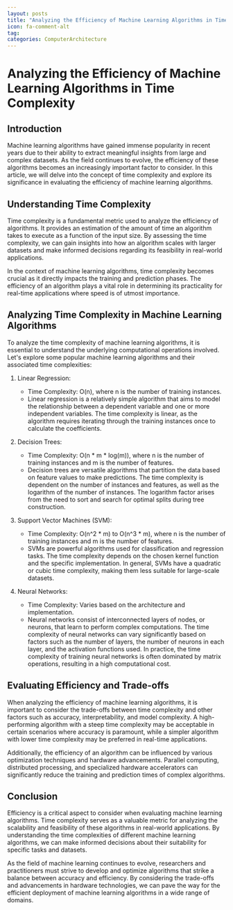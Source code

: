 ```yaml
---
layout: posts
title: "Analyzing the Efficiency of Machine Learning Algorithms in Time Complexity"
icon: fa-comment-alt
tag:      
categories: ComputerArchitecture
---
```



# Analyzing the Efficiency of Machine Learning Algorithms in Time Complexity

## Introduction

Machine learning algorithms have gained immense popularity in recent years due to their ability to extract meaningful insights from large and complex datasets. As the field continues to evolve, the efficiency of these algorithms becomes an increasingly important factor to consider. In this article, we will delve into the concept of time complexity and explore its significance in evaluating the efficiency of machine learning algorithms.

## Understanding Time Complexity

Time complexity is a fundamental metric used to analyze the efficiency of algorithms. It provides an estimation of the amount of time an algorithm takes to execute as a function of the input size. By assessing the time complexity, we can gain insights into how an algorithm scales with larger datasets and make informed decisions regarding its feasibility in real-world applications.

In the context of machine learning algorithms, time complexity becomes crucial as it directly impacts the training and prediction phases. The efficiency of an algorithm plays a vital role in determining its practicality for real-time applications where speed is of utmost importance.

## Analyzing Time Complexity in Machine Learning Algorithms

To analyze the time complexity of machine learning algorithms, it is essential to understand the underlying computational operations involved. Let's explore some popular machine learning algorithms and their associated time complexities:

1. Linear Regression:
   - Time Complexity: O(n), where n is the number of training instances.
   - Linear regression is a relatively simple algorithm that aims to model the relationship between a dependent variable and one or more independent variables. The time complexity is linear, as the algorithm requires iterating through the training instances once to calculate the coefficients.

2. Decision Trees:
   - Time Complexity: O(n * m * log(m)), where n is the number of training instances and m is the number of features.
   - Decision trees are versatile algorithms that partition the data based on feature values to make predictions. The time complexity is dependent on the number of instances and features, as well as the logarithm of the number of instances. The logarithm factor arises from the need to sort and search for optimal splits during tree construction.

3. Support Vector Machines (SVM):
   - Time Complexity: O(n^2 * m) to O(n^3 * m), where n is the number of training instances and m is the number of features.
   - SVMs are powerful algorithms used for classification and regression tasks. The time complexity depends on the chosen kernel function and the specific implementation. In general, SVMs have a quadratic or cubic time complexity, making them less suitable for large-scale datasets.

4. Neural Networks:
   - Time Complexity: Varies based on the architecture and implementation.
   - Neural networks consist of interconnected layers of nodes, or neurons, that learn to perform complex computations. The time complexity of neural networks can vary significantly based on factors such as the number of layers, the number of neurons in each layer, and the activation functions used. In practice, the time complexity of training neural networks is often dominated by matrix operations, resulting in a high computational cost.

## Evaluating Efficiency and Trade-offs

When analyzing the efficiency of machine learning algorithms, it is important to consider the trade-offs between time complexity and other factors such as accuracy, interpretability, and model complexity. A high-performing algorithm with a steep time complexity may be acceptable in certain scenarios where accuracy is paramount, while a simpler algorithm with lower time complexity may be preferred in real-time applications.

Additionally, the efficiency of an algorithm can be influenced by various optimization techniques and hardware advancements. Parallel computing, distributed processing, and specialized hardware accelerators can significantly reduce the training and prediction times of complex algorithms.

## Conclusion

Efficiency is a critical aspect to consider when evaluating machine learning algorithms. Time complexity serves as a valuable metric for analyzing the scalability and feasibility of these algorithms in real-world applications. By understanding the time complexities of different machine learning algorithms, we can make informed decisions about their suitability for specific tasks and datasets.

As the field of machine learning continues to evolve, researchers and practitioners must strive to develop and optimize algorithms that strike a balance between accuracy and efficiency. By considering the trade-offs and advancements in hardware technologies, we can pave the way for the efficient deployment of machine learning algorithms in a wide range of domains.